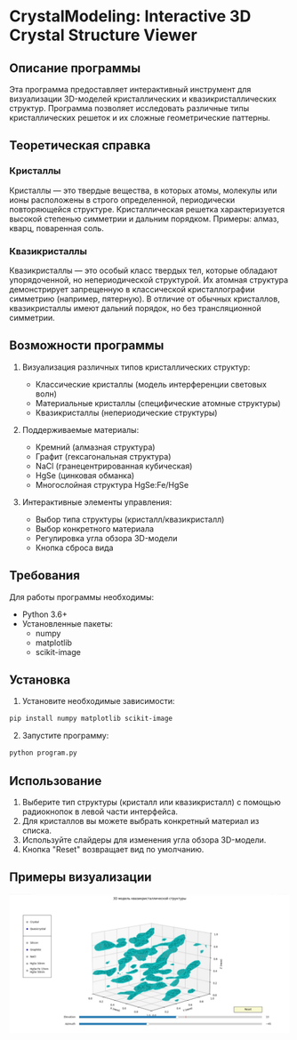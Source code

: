 # CrystalModeling: Interactive 3D Crystal Structure Viewer

## Описание программы

Эта программа предоставляет интерактивный инструмент для визуализации 3D-моделей кристаллических и квазикристаллических структур. Программа позволяет исследовать различные типы кристаллических решеток и их сложные геометрические паттерны.

## Теоретическая справка

### Кристаллы
Кристаллы — это твердые вещества, в которых атомы, молекулы или ионы расположены в строго определенной, периодически повторяющейся структуре. Кристаллическая решетка характеризуется высокой степенью симметрии и дальним порядком. Примеры: алмаз, кварц, поваренная соль.

### Квазикристаллы
Квазикристаллы — это особый класс твердых тел, которые обладают упорядоченной, но непериодической структурой. Их атомная структура демонстрирует запрещенную в классической кристаллографии симметрию (например, пятерную). В отличие от обычных кристаллов, квазикристаллы имеют дальний порядок, но без трансляционной симметрии.

## Возможности программы

1. Визуализация различных типов кристаллических структур:
   - Классические кристаллы (модель интерференции световых волн)
   - Материальные кристаллы (специфические атомные структуры)
   - Квазикристаллы (непериодические структуры)

2. Поддерживаемые материалы:
   - Кремний (алмазная структура)
   - Графит (гексагональная структура)
   - NaCl (гранецентрированная кубическая)
   - HgSe (цинковая обманка)
   - Многослойная структура HgSe:Fe/HgSe

3. Интерактивные элементы управления:
   - Выбор типа структуры (кристалл/квазикристалл)
   - Выбор конкретного материала
   - Регулировка угла обзора 3D-модели
   - Кнопка сброса вида

## Требования

Для работы программы необходимы:
- Python 3.6+
- Установленные пакеты:
  - numpy
  - matplotlib
  - scikit-image

## Установка

1. Установите необходимые зависимости:
```bash
pip install numpy matplotlib scikit-image
```

2. Запустите программу:
```bash
python program.py
```

## Использование

1. Выберите тип структуры (кристалл или квазикристалл) с помощью радиокнопок в левой части интерфейса.
2. Для кристаллов вы можете выбрать конкретный материал из списка.
3. Используйте слайдеры для изменения угла обзора 3D-модели.
4. Кнопка "Reset" возвращает вид по умолчанию.

## Примеры визуализации



![Пример 3D модели квазикристалла](Assets/Quasicrystal1.jpg)
